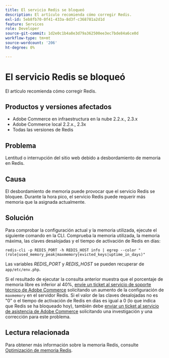 ```yaml
---
title: El servicio Redis se bloqueó
description: El artículo recomienda cómo corregir Redis.
exl-id: 5eb8fb70-0f41-433a-8d3f-c368781a2d1d
feature: Services
role: Developer
source-git-commit: 1d2e0c1b4a8e3d79a362500ee3ec7bde84a6ce0d
workflow-type: tm+mt
source-wordcount: '206'
ht-degree: 0%

---
```


# El servicio Redis se bloqueó

El artículo recomienda cómo corregir Redis.

## Productos y versiones afectados

* Adobe Commerce en infraestructura en la nube 2.2.x., 2.3.x
* Adobe Commerce local 2.2.x., 2.3x
* Todas las versiones de Redis

## Problema

Lentitud o interrupción del sitio web debido a desbordamiento de memoria en Redis.

## Causa

El desbordamiento de memoria puede provocar que el servicio Redis se bloquee. Durante la hora pico, el servicio Redis puede requerir más memoria que la asignada actualmente.

## Solución

Para comprobar la configuración actual y la memoria utilizada, ejecute el siguiente comando en la CLI. Comprueba la memoria utilizada, la memoria máxima, las claves desalojadas y el tiempo de activación de Redis en días:

```
redis-cli -p REDIS_PORT -h REDIS_HOST info | egrep --color "(role|used_memory_peak|maxmemory|evicted_keys|uptime_in_days)"
```

Las variables *REDIS\_PORT* y *REDIS\_HOST* se pueden recuperar de `app/etc/env.php`.

Si el resultado de ejecutar la consulta anterior muestra que el porcentaje de memoria libre es inferior al 40%, [envíe un ticket al servicio de soporte técnico de Adobe Commerce](/help/help-center-guide/help-center/magento-help-center-user-guide.md#submit-ticket) solicitando un aumento de la configuración de `maxmemory` en el servidor Redis. Si el valor de las claves desalojadas no es &quot;0&quot; o el tiempo de activación de Redis en días es igual a 0 (lo que indica que Redis se ha bloqueado hoy), también debe [enviar un ticket al servicio de asistencia de Adobe Commerce](/help/help-center-guide/help-center/magento-help-center-user-guide.md#submit-ticket) solicitando una investigación y una corrección para este problema.

## Lectura relacionada

Para obtener más información sobre la memoria Redis, consulte [Optimización de memoria Redis](https://redis.io/topics/memory-optimization).

